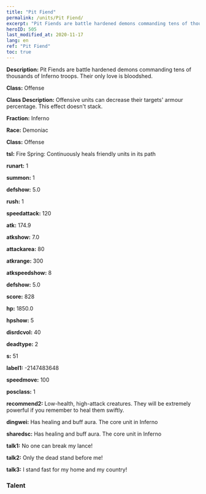 ```yaml
---
title: "Pit Fiend"
permalink: /units/Pit Fiend/
excerpt: "Pit Fiends are battle hardened demons commanding tens of thousands of Inferno troops. Their only love is bloodshed."
heroID: 505
last_modified_at: 2020-11-17
lang: en
ref: "Pit Fiend"
toc: true
---
```

 **Description:** Pit Fiends are battle hardened demons commanding tens of thousands of Inferno troops. Their only love is bloodshed.

 **Class:** Offense

 **Class Description:** Offensive units can decrease their targets' armour percentage. This effect doesn't stack.

 **Fraction:** Inferno

 **Race:** Demoniac

 **Class:** Offense

 **tsl:** Fire Spring: Continuously heals friendly units in its path

 **runart:** 1

 **summon:** 1

 **defshow:** 5.0

 **rush:** 1

 **speedattack:** 120

 **atk:** 174.9

 **atkshow:** 7.0

 **attackarea:** 80

 **atkrange:** 300

 **atkspeedshow:** 8

 **defshow:** 5.0

 **score:** 828

 **hp:** 1850.0

 **hpshow:** 5

 **disrdcvol:** 40

 **deadtype:** 2

 **s:** 51

 **label1:** -2147483648

 **speedmove:** 100

 **posclass:** 1

 **recommend2:** Low-health, high-attack creatures. They will be extremely powerful if you remember to heal them swiftly.

 **dingwei:** Has healing and buff aura. The core unit in Inferno

 **sharedsc:** Has healing and buff aura. The core unit in Inferno

 **talk1:** No one can break my lance!

 **talk2:** Only the dead stand before me!

 **talk3:** I stand fast for my home and my country!

### Talent
